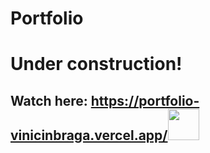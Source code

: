 # Portfolio
# Under construction!
## Watch here:  https://portfolio-vinicinbraga.vercel.app/<img src="https://static.wixstatic.com/media/d66770_e819f6719ce743f6b1b4829bb95a6df8~mv2.gif" width="50"> 

